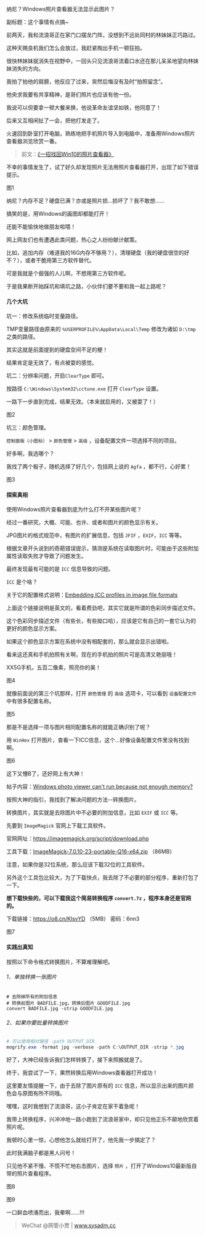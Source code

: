 纳尼？Windows照片查看器无法显示此图片？

副标题：这个事情有点搞~



前两天，我和流浪哥正在家门口摆龙门阵，没想到不远处同村的林妹妹正巧路过。

这种天赐良机我们怎么会放过，我赶紧掏出手机一顿狂拍。

很快林妹妹就消失在视野中，一回头只见流浪哥流着口水还在那儿呆呆地望向林妹妹消失的方向。

我拍了拍他的肩膀，他反应了过来，突然后悔没有及时“拍照留念”。

他央求我要有共享精神，是哥们照片也应该有他一份。

我说可以但要拿一顿大餐来换，他说革命友谊坚如铁，他同意了！



后来又互相闲扯了一会，把他打发走了。

火速回到卧室打开电脑，熟练地把手机照片导入到电脑中，准备用Windows照片查看器浏览欣赏一番。

>  前文：[《一招找回Win10的照片查看器》](https://www.sysadm.cc/index.php/xitongyunwei/15-win10-photo-viewer)

不幸的事情发生了，试了好久却发现照片无法用照片查看器打开，出现了如下错误提示。

图1

纳尼？内存不足？硬盘已满？亦或是照片损...损坏了？我不敢想......

搞笑的是，用Windows的画图却都能打开！

还能不能愉快地做朋友啦喂！



网上网友们也有遭遇此类问题，热心之人纷纷献计献策。

比如，追加内存（难道我的16G内存不够用？），清理硬盘（我的硬盘很空的好不？），或者干脆用第三方软件替代。

可是我就是个倔强的人儿啊，不想用第三方软件呢。

于是我果断开始踩坑和填坑之路，小伙伴们要不要和我一起上路呢？



#### 几个大坑

坑一：修改系统临时变量路径。

TMP变量路径由原来的 `%USERPROFILE%\AppData\Local\Temp` 修改为诸如 `D:\tmp` 之类的路径。

其实这就是前面提到的硬盘空间不足的梗！

结果肯定是无效了，有点被耍的感觉。



坑二：分辨率问题，开启`ClearType` 即可。

按路径 `C:\Windows\System32\cctune.exe` 打开 `ClearType` 设置。

一路下一步直到完成，结果无效。（本来就启用的，又被耍了！）

图2



坑三：颜色管理。

`控制面板（小图标）` > `颜色管理` > `高级` ，设备配置文件一项选择不同的项目。

好多啊，我选哪个？

我找了两个骰子，随机选择了好几个，包括网上说的 `Agfa` ，都不行，心好累！

图3



#### 探索真相

使用Windows照片查看器到底为什么打不开某些图片呢？

经过一番研究，大概、可能、也许、或者和图片的颜色显示有关。

JPG图片的格式规范中，有图片的扩展信息，包括 `JFIF` ，`EXIF`，`ICC` 等等。

根据文章开头说到的奇葩错误提示，猜测是系统在读取图片时，可能由于这些附加属性读取失败才导致了问题发生。

最终发现最有可能的是 `ICC` 信息导致的问题。

`ICC` 是个啥？

关于它的配置格式说明：[Embedding ICC profiles in image file formats](http://www.color.org/profile_embedding.xalter)

上面这个链接说明是英文的，看着费劲吧，其实它就是所谓的色彩同步描述文件。

这个色彩同步描述文件（有些长，有些拗口哈），应该是它有自己的一套它认为的更好的颜色显示方案。

如果这个颜色显示方案在系统中没有相配套的，那么就会显示出错啦。

看来这还真和手机拍照有关啊，现在的手机拍的照片可是高清又艳丽哦！

XX5G手机，五百二像素，照亮你的美！

图4



就像前面说的第三个坑那样，打开 `颜色管理` 的 `高级` 选项卡，可以看到 `设备配置文件` 中有很多配置名称。

图5



那是不是选择一项与图片相同配置名称的就能正确识别了呢？

用 `WinHex` 打开图片，查看一下ICC信息，这个...好像设备配置文件里没有找到啊。

图6



这下又懵B了，还好网上有大神！

帖子内容：[Windows photo viewer can't run because not enough memory?](https://superuser.com/questions/1509194/windows-photo-viewer-cant-run-because-not-enough-memory)

按照大神的指引，我找到了解决问题的方法--转换图片。



转换图片，其实就是去除图片中不必要的附加信息，比如 `EXIF` 或 `ICC` 等。

先要到 `ImageMagick` 官网上下载工具软件。

官网网址：https://imagemagick.org/script/download.php

工具下载：[ImageMagick-7.0.10-23-portable-Q16-x64.zip](https://imagemagick.org/download/binaries/ImageMagick-7.0.10-23-portable-Q16-x64.zip) （86MB）



注意，如果你是32位系统，那么应该下载32位的工具软件。

另外这个工具包比较大，为了下载快点，我去除了不必要的部分程序，重新打包了一下。

**想下载快些的，可以下载我这个简易转换程序 `convert.7z` ，程序本身还是官网的。**

下载链接：https://o8.cn/KlsvYD （5MB） 密码：6nn3

图7



#### 实践出真知

按照以下命令格式转换图片，不算难理解吧。

###### 1、单独转换一张图片

```shell
# 去除掉所有的附加信息
# 转换前图片 BADFILE.jpg，转换后图片 GOODFILE.jpg
convert BADFILE.jpg -strip GOODFILE.jpg
```



###### 2、如果你要批量转换图片

```powershell
# 可以使用相对路径 -path OUTPUT_DIR
mogrify.exe -format jpg -verbose -path C:\OUTPUT_DIR -strip *.jpg
```



好了，大神已经告诉我们怎样转换了，接下来照搬就是了。

终于，我尝试了一下，果然转换后用Windows查看器打开成功！

这里要友情提醒一下，由于去除了图片原有的 `ICC` 信息，所以显示出来的图片颜色会与原图有所不同哦。



嘿嘿，这时我想到了流浪哥，这小子肯定在家干着急呢！

我带上转换程序，兴冲冲地一路小跑到了流浪哥家中，却只见他正乐不颠地欣赏着照片呢。

我顿时心里一惊，心想他怎么就给打开了，他先我一步搞定了？

此时我满脑子都是黑人问号！

只见他不紧不慢、不慌不忙地右击图片，选择 `照片` ，打开了Windows10最新版自带的照片查看程序。

图8

图9



一口鲜血喷涌而出，我晕啊......!!!



> WeChat @网管小贾 | www.sysadm.cc

